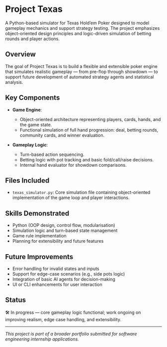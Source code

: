 # Project Texas

A Python-based simulator for Texas Hold’em Poker designed to model gameplay mechanics and support strategy testing. The project emphasizes object-oriented design principles and logic-driven simulation of betting rounds and player actions.

## Overview

The goal of Project Texas is to build a flexible and extensible poker engine that simulates realistic gameplay — from pre-flop through showdown — to support future development of automated strategy agents and statistical analysis.

## Key Components

- **Game Engine**:
  - Object-oriented architecture representing players, cards, hands, and the game state.
  - Functional simulation of full hand progression: deal, betting rounds, community cards, and winner evaluation.
  
- **Gameplay Logic**:
  - Turn-based action sequencing.
  - Betting logic with pot tracking and basic fold/call/raise decisions.
  - Internal hand evaluator for showdown comparisons.

## Files Included

- `texas_simulator.py`: Core simulation file containing object-oriented implementation of the game loop and player interactions.

## Skills Demonstrated

- Python (OOP design, control flow, modularisation)
- Simulation logic and turn-based state management
- Game rule implementation
- Planning for extensibility and future features

## Future Improvements

- Error handling for invalid states and inputs
- Support for edge-case scenarios (e.g., side pots logic)
- Integration of basic AI agents for decision-making
- UI or CLI enhancements for user interaction

## Status

🛠️ In progress — core gameplay logic functional; work ongoing on improving realism, edge case handling, and extensibility.

---

*This project is part of a broader portfolio submitted for software engineering internship applications.*
